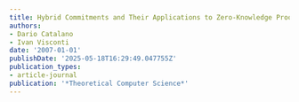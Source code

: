 ```yaml
---
title: Hybrid Commitments and Their Applications to Zero-Knowledge Proof Systems
authors:
- Dario Catalano
- Ivan Visconti
date: '2007-01-01'
publishDate: '2025-05-18T16:29:49.047755Z'
publication_types:
- article-journal
publication: '*Theoretical Computer Science*'
---
```

